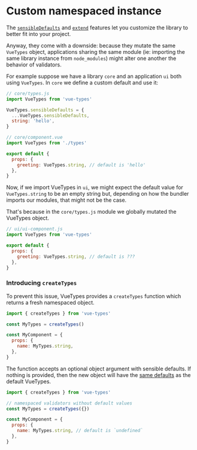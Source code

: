 # Custom namespaced instance

The [`sensibleDefaults`](/guide/namespaced.html#native-types-configuration) and [`extend`](/advanced/extending-vue-types.html) features let you customize the library to better fit into your project.

Anyway, they come with a downside: because they mutate the same `VueTypes` object, applications sharing the same module (ie: importing the same library instance from `node_modules`) might alter one another the behavior of validators.

For example suppose we have a library `core` and an application `ui` both using `VueTypes`.
In `core` we define a custom default and use it:

```js
// core/types.js
import VueTypes from 'vue-types'

VueTypes.sensibleDefaults = {
  ...VueTypes.sensibleDefaults,
  string: 'hello',
}

// core/component.vue
import VueTypes from './types'

export default {
  props: {
    greeting: VueTypes.string, // default is 'hello'
  },
}
```

Now, if we import VueTypes in `ui`, we might expect the default value for `VueTypes.string` to be an empty string but, depending on how the bundler imports our modules, that might not be the case.

That's because in the `core/types.js` module we globally mutated the VueTypes object.

```js
// ui/ui-component.js
import VueTypes from 'vue-types'

export default {
  props: {
    greeting: VueTypes.string, // default is ???
  },
}
```

### Introducing `createTypes`

To prevent this issue, VueTypes provides a `createTypes` function which returns a fresh namespaced object.

```js
import { createTypes } from 'vue-types'

const MyTypes = createTypes()

const MyComponent = {
  props: {
    name: MyTypes.string,
  },
}
```

The function accepts an optional object argument with sensible defaults. If nothing is provided, then the new object will have the [same defaults](/guide/namespaced.html#default-values) as the default VueTypes.

```js
import { createTypes } from 'vue-types'

// namespaced validators without default values
const MyTypes = createTypes({})

const MyComponent = {
  props: {
    name: MyTypes.string, // default is `undefined`
  },
}
```
